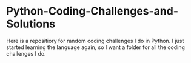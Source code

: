 # Python-Coding-Challenges-and-Solutions

Here is a repositiory for random coding challenges I do in Python. I just started learning the language again, so I want a folder for all the coding challenges I do.
